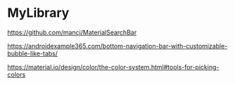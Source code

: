 # MyLibrary

https://github.com/mancj/MaterialSearchBar

https://androidexample365.com/bottom-navigation-bar-with-customizable-bubble-like-tabs/

https://material.io/design/color/the-color-system.html#tools-for-picking-colors

